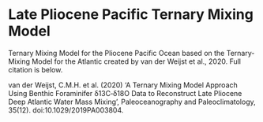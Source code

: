 # Late Pliocene Pacific Ternary Mixing Model
Ternary Mixing Model for the Pliocene Pacific Ocean based on the Ternary-Mixing Model for the Atlantic created by van der Weijst et al., 2020. Full citation is below.

van der Weijst, C.M.H. et al. (2020) ‘A Ternary Mixing Model Approach Using Benthic Foraminifer δ13C‐δ18O Data to Reconstruct Late Pliocene Deep Atlantic Water Mass Mixing’, Paleoceanography and Paleoclimatology, 35(12). doi:10.1029/2019PA003804.


